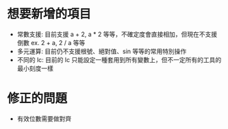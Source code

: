 # 想要新增的項目
* 常數支援:
    目前支援 a + 2, a * 2 等等，不確定度會直接相加，但現在不支援倒數 ex. 2 + a, 2 / a 等等
* 多元運算:
    目前仍不支援根號、絕對值、sin 等等的常用特別操作
* 不同的 lc:
    目前的 lc 只能設定一種套用到所有變數上，但不一定所有的工具的最小刻度一樣

# 修正的問題
* 有效位數需要做對齊

